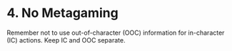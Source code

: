 # 4. No Metagaming

Remember not to use out-of-character (OOC) information for in-character (IC) actions. Keep IC and OOC separate.
